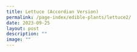 ```yaml
---
title: Lettuce (Accordian Version)
permalink: /page-index/edible-plants/lettuce2/
date: 2023-09-25
layout: post
description: ""
image: ""
---
```

